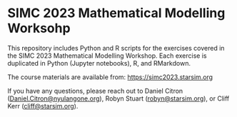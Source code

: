 # SIMC 2023 Mathematical Modelling Worksohp

This repository includes Python and R scripts for the exercises covered in the SIMC 2023 Mathematical Modelling Workshop. Each exercise is duplicated in Python (Jupyter notebooks), R, and RMarkdown.

The course materials are available from: https://simc2023.starsim.org

If you have any questions, please reach out to Daniel Citron (<Daniel.Citron@nyulangone.org>), Robyn Stuart (<robyn@starsim.org>), or Cliff Kerr (<cliff@starsim.org>).